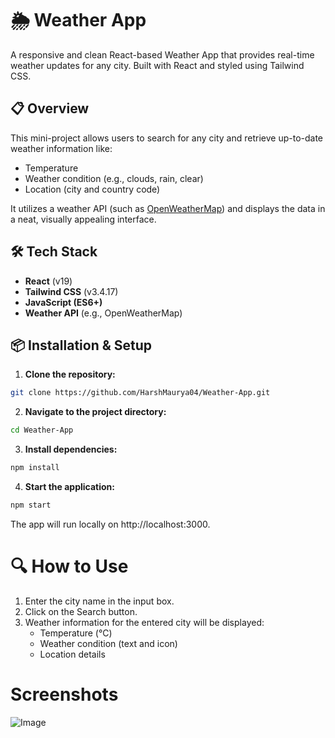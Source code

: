 # 🌦️ Weather App

A responsive and clean React-based Weather App that provides real-time weather updates for any city. Built with React and styled using Tailwind CSS.
 

## 📋 Overview

This mini-project allows users to search for any city and retrieve up-to-date weather information like:
- Temperature
- Weather condition (e.g., clouds, rain, clear)
- Location (city and country code)

It utilizes a weather API (such as [OpenWeatherMap](https://openweathermap.org/)) and displays the data in a neat, visually appealing interface.
 

## 🛠️ Tech Stack

- **React** (v19)
- **Tailwind CSS** (v3.4.17)
- **JavaScript (ES6+)**
- **Weather API** (e.g., OpenWeatherMap)
 

## 📦 Installation & Setup

1. **Clone the repository:**

```bash
git clone https://github.com/HarshMaurya04/Weather-App.git
```

2. **Navigate to the project directory:**

```bash
cd Weather-App
```

3. **Install dependencies:**

```bash
npm install
```

4. **Start the application:**

```bash
npm start
```
The app will run locally on http://localhost:3000.


# 🔍 How to Use

1. Enter the city name in the input box.
2. Click on the Search button.
3. Weather information for the entered city will be displayed:
   - Temperature (°C)
   - Weather condition (text and icon)
   - Location details
 

# Screenshots
![Image](https://github.com/user-attachments/assets/bc77c8b6-f097-453f-81b1-e2771e7bb6f1)

